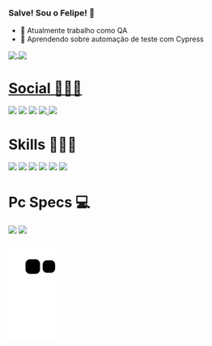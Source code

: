 ### Salve! Sou o Felipe!  👋

- 🔭 Atualmente trabalho como QA
- 🌱 Aprendendo sobre automação de teste com Cypress

<div>
<a href="https://github.com/Felipe-qa">
<img align="center" height="150em" src="https://github-readme-stats.vercel.app/api?username=felipe-qa&show_icons=true&theme=radical" />
<img align="center" height="150em" src=https://github-readme-stats.vercel.app/api/top-langs/?username=felipe-qa&layout=compact&langs_count=6&theme=radical&" />
</div>


# Social 🧑🏻‍💻

<div>
 <a href="mailto:felipeferreira.qa@gmail.com"><img src="https://img.shields.io/badge/Gmail-D14836?style=for-the-badge&logo=gmail&logoColor=white" target="_blank"></a>
 <a href="https://www.linkedin.com/in/felipe-ferreira-3a7753137/"><img src="https://img.shields.io/badge/LinkedIn-0077B5?style=for-the-badge&logo=linkedin&logoColor=white" 
target="_blank"></a>
 <a href="https://www.instagram.com/feelkz_/"><img src="https://img.shields.io/badge/Instagram-E4405F?style=for-the-badge&logo=instagram&logoColor=white" target="_blank"></a>
 <a href="https://www.facebook.com/felipe.ferreira.338"><img src="https://img.shields.io/badge/Facebook-1877F2?style=for-the-badge&logo=facebook&logoColor=white" target="_blank">
 <a href="https://twitter.com/Feellkz_"><img src="https://img.shields.io/badge/Twitter-1DA1F2?style=for-the-badge&logo=twitter&logoColor=white" target="_blank">
</a>
</div>

# Skills 🧑🏻‍🎓
<div>
<img src="https://img.shields.io/badge/JavaScript-323330?style=for-the-badge&logo=javascript&logoColor=F7DF1E">
<img src="https://img.shields.io/badge/TypeScript-007ACC?style=for-the-badge&logo=typescript&logoColor=white">
<img src="https://img.shields.io/badge/Node.js-43853D?style=for-the-badge&logo=node.js&logoColor=white"> 
<img src="https://img.shields.io/badge/PostgreSQL-316192?style=for-the-badge&logo=postgresql&logoColor=white">
<img src="https://img.shields.io/badge/Amazon_AWS-232F3E?style=for-the-badge&logo=amazon-aws&logoColor=white">
<img src="https://img.shields.io/badge/Microsoft_Azure-0089D6?style=for-the-badge&logo=microsoft-azure&logoColor=white">
</div>

# Pc Specs 💻
                                                                                                                       
<div>
<img src="https://img.shields.io/badge/AMD-Ryzen_5_3600X-ED1C24?style=for-the-badge&logo=amd&logoColor=white">
<img src="https://img.shields.io/badge/NVIDIA-RTX3060Ti-76B900?style=for-the-badge&logo=nvidia&logoColor=white">

                                                                                                               
                                                                                                               
 ![Snake animation](https://github.com/felipe-qa/felipe-qa/blob/output/github-contribution-grid-snake.svg)
</div>
